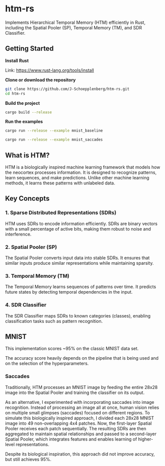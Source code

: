# htm-rs

Implements Hierarchical Temporal Memory (HTM) efficiently in Rust, including the Spatial Pooler (SP), Temporal Memory (TM), and SDR Classifier.

## Getting Started

**Install Rust**

Link: https://www.rust-lang.org/tools/install

**Clone or download the repository**
```bash
git clone https://github.com/J-Schoepplenberg/htm-rs.git
cd htm-rs
```

**Build the project**
```bash
cargo build --release
```

**Run the examples**
```bash
cargo run --release --example mnist_baseline
```
```bash
cargo run --release --example mnist_saccades
```

## What is HTM?

HTM is a biologically inspired machine learning framework that models how the neocortex processes information. It is designed to recognize patterns, learn sequences, and make predictions. Unlike other machine learning methods, it learns these patterns with unlabeled data.

## Key Concepts

### 1. Sparse Distributed Representations (SDRs)

HTM uses SDRs to encode information efficiently. SDRs are binary vectors with a small percentage of active bits, making them robust to noise and interference.

### 2. Spatial Pooler (SP)

The Spatial Pooler converts input data into stable SDRs. It ensures that similar inputs produce similar representations while maintaining sparsity.

### 3. Temporal Memory (TM)

The Temporal Memory learns sequences of patterns over time. It predicts future states by detecting temporal dependencies in the input.

### 4. SDR Classifier

The SDR Classifier maps SDRs to known categories (classes), enabling classification tasks such as pattern recognition.

## MNIST

This implementation scores ~95% on the classic MNIST data set.

The accuracy score heavily depends on the pipeline that is being used and on the selection of the hyperparameters. 

### Saccades

Traditionally, HTM processes an MNIST image by feeding the entire 28x28 image into the Spatial Pooler and training the classifier on its output.

As an alternative, I experimented with incorporating saccades into image recognition. Instead of processing an image all at once, human vision relies on multiple small glimpses (saccades) focused on different regions. To simulate this biologically inspired approach, I divided each 28x28 MNIST image into 49 non-overlapping 4x4 patches. Now, the first-layer Spatial Pooler receives each patch sequentially. The resulting SDRs are then aggregated to maintain spatial relationships and passed to a second-layer Spatial Pooler, which integrates features and enables learning of higher-level representations.

Despite its biological inspiration, this approach did not improve accuracy, but still achieves 95%.